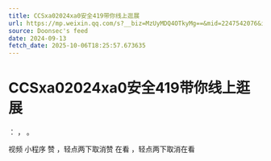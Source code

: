 ```yaml
---
title: CCSxa02024xa0安全419带你线上逛展
url: https://mp.weixin.qq.com/s?__biz=MzUyMDQ4OTkyMg==&mid=2247542076&idx=1&sn=c34bffebc19aa86664b19ab3ae00ba34
source: Doonsec's feed
date: 2024-09-13
fetch_date: 2025-10-06T18:25:57.673635
---
```


# CCSxa02024xa0安全419带你线上逛展

：
，
。

视频
小程序
赞
，轻点两下取消赞
在看
，轻点两下取消在看